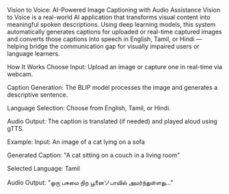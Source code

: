 Vision to Voice: AI-Powered Image Captioning with Audio Assistance
  Vision to Voice is a real-world AI application that transforms visual content into meaningful spoken descriptions. Using deep learning models, this system automatically generates captions for uploaded or real-time captured images and converts those captions into speech in English, Tamil, or Hindi — helping bridge the communication gap for visually impaired users or language learners.

How It Works
  Choose Input: Upload an image or capture one in real-time via webcam.

  Caption Generation: The BLIP model processes the image and generates a descriptive sentence.

  Language Selection: Choose from English, Tamil, or Hindi.

  Audio Output: The caption is translated (if needed) and played aloud using gTTS.

Example:
Input: An image of a cat lying on a sofa

Generated Caption: "A cat sitting on a couch in a living room"

Selected Language: Tamil

Audio Output: "ஒரு பசுமை நிற பூனைソபாவில் அமர்ந்துள்ளது..."
